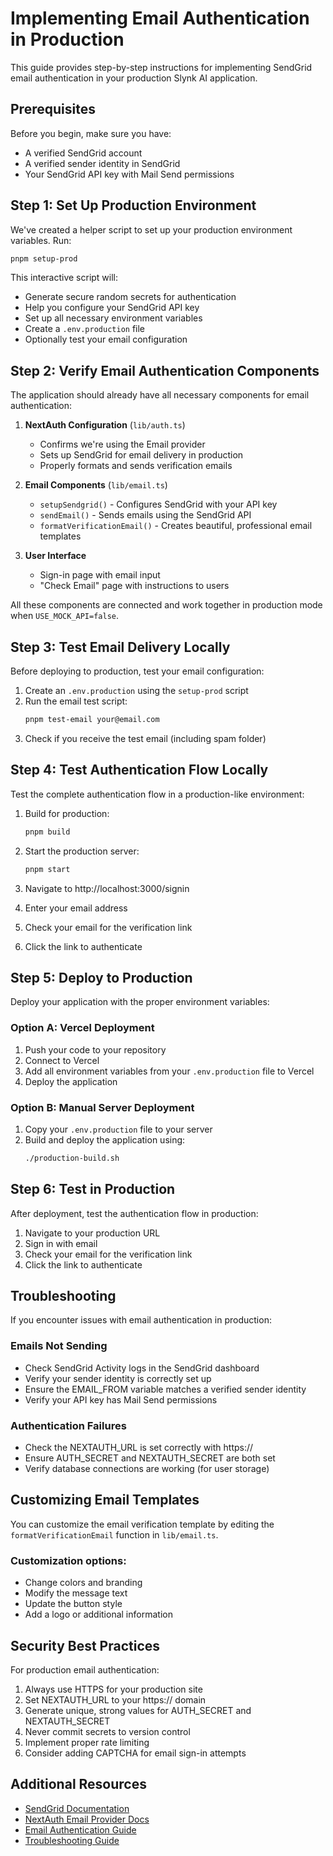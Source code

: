 # Implementing Email Authentication in Production

This guide provides step-by-step instructions for implementing SendGrid email authentication in your production Slynk AI application.

## Prerequisites

Before you begin, make sure you have:
- A verified SendGrid account
- A verified sender identity in SendGrid
- Your SendGrid API key with Mail Send permissions

## Step 1: Set Up Production Environment

We've created a helper script to set up your production environment variables. Run:

```bash
pnpm setup-prod
```

This interactive script will:
- Generate secure random secrets for authentication
- Help you configure your SendGrid API key
- Set up all necessary environment variables
- Create a `.env.production` file
- Optionally test your email configuration

## Step 2: Verify Email Authentication Components

The application should already have all necessary components for email authentication:

1. **NextAuth Configuration** (`lib/auth.ts`)
   - Confirms we're using the Email provider
   - Sets up SendGrid for email delivery in production
   - Properly formats and sends verification emails

2. **Email Components** (`lib/email.ts`)
   - `setupSendgrid()` - Configures SendGrid with your API key
   - `sendEmail()` - Sends emails using the SendGrid API
   - `formatVerificationEmail()` - Creates beautiful, professional email templates

3. **User Interface**
   - Sign-in page with email input
   - "Check Email" page with instructions to users

All these components are connected and work together in production mode when `USE_MOCK_API=false`.

## Step 3: Test Email Delivery Locally

Before deploying to production, test your email configuration:

1. Create an `.env.production` using the `setup-prod` script
2. Run the email test script:
   ```bash
   pnpm test-email your@email.com
   ```
3. Check if you receive the test email (including spam folder)

## Step 4: Test Authentication Flow Locally

Test the complete authentication flow in a production-like environment:

1. Build for production:
   ```bash
   pnpm build
   ```

2. Start the production server:
   ```bash
   pnpm start
   ```

3. Navigate to http://localhost:3000/signin
4. Enter your email address
5. Check your email for the verification link
6. Click the link to authenticate

## Step 5: Deploy to Production

Deploy your application with the proper environment variables:

### Option A: Vercel Deployment
1. Push your code to your repository
2. Connect to Vercel
3. Add all environment variables from your `.env.production` file to Vercel
4. Deploy the application

### Option B: Manual Server Deployment
1. Copy your `.env.production` file to your server
2. Build and deploy the application using:
   ```bash
   ./production-build.sh
   ```

## Step 6: Test in Production

After deployment, test the authentication flow in production:

1. Navigate to your production URL
2. Sign in with email
3. Check your email for the verification link
4. Click the link to authenticate

## Troubleshooting

If you encounter issues with email authentication in production:

### Emails Not Sending
- Check SendGrid Activity logs in the SendGrid dashboard
- Verify your sender identity is correctly set up
- Ensure the EMAIL_FROM variable matches a verified sender identity
- Verify your API key has Mail Send permissions

### Authentication Failures
- Check the NEXTAUTH_URL is set correctly with https://
- Ensure AUTH_SECRET and NEXTAUTH_SECRET are both set
- Verify database connections are working (for user storage)

## Customizing Email Templates

You can customize the email verification template by editing the `formatVerificationEmail` function in `lib/email.ts`.

### Customization options:
- Change colors and branding
- Modify the message text
- Update the button style
- Add a logo or additional information

## Security Best Practices

For production email authentication:

1. Always use HTTPS for your production site
2. Set NEXTAUTH_URL to your https:// domain
3. Generate unique, strong values for AUTH_SECRET and NEXTAUTH_SECRET
4. Never commit secrets to version control
5. Implement proper rate limiting
6. Consider adding CAPTCHA for email sign-in attempts

## Additional Resources

- [SendGrid Documentation](https://docs.sendgrid.com/)
- [NextAuth Email Provider Docs](https://next-auth.js.org/providers/email)
- [Email Authentication Guide](./EMAIL-AUTHENTICATION-GUIDE.md)
- [Troubleshooting Guide](./EMAIL-AUTH-TROUBLESHOOTING.md) 